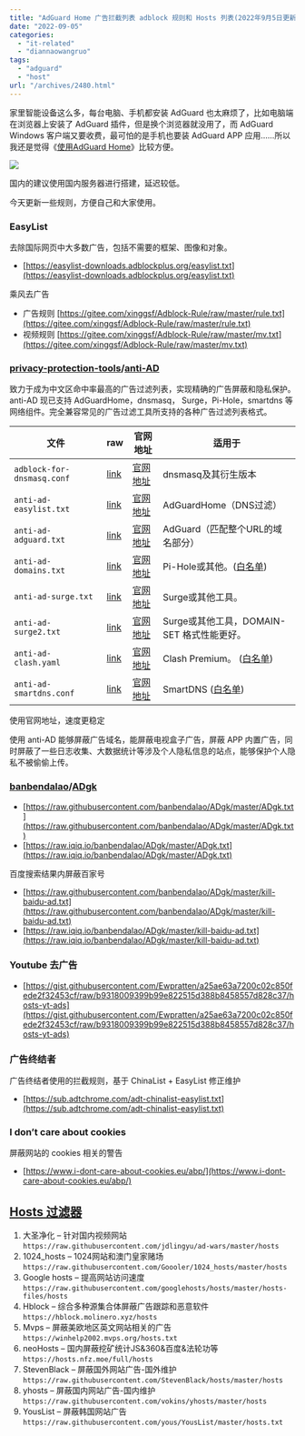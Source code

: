 ```yaml
---
title: "AdGuard Home 广告拦截列表 adblock 规则和 Hosts 列表(2022年9月5日更新)"
date: "2022-09-05"
categories: 
  - "it-related"
  - "diannaowangruo"
tags: 
  - "adguard"
  - "host"
url: "/archives/2480.html"
---
```


家里智能设备这么多，每台电脑、手机都安装 AdGuard 也太麻烦了，比如电脑端在浏览器上安装了 AdGuard 插件，但是换个浏览器就没用了，而 AdGuard Windows 客户端又要收费，最可怕的是手机也要装 AdGuard APP 应用……所以我还是觉得《[使用AdGuard Home](https://img-cloud.zhoujie218.top/archives/1784.html)》比较方便。

![](https://img-cloud.zhoujie218.top/piggo/202209050943926.png)

国内的建议使用国内服务器进行搭建，延迟较低。

今天更新一些规则，方便自己和大家使用。

### EasyList

去除国际网页中大多数广告，包括不需要的框架、图像和对象。

- [https://easylist-downloads.adblockplus.org/easylist.txt](https://easylist-downloads.adblockplus.org/easylist.txt)

乘风去广告

- 广告规则 [https://gitee.com/xinggsf/Adblock-Rule/raw/master/rule.txt](https://gitee.com/xinggsf/Adblock-Rule/raw/master/rule.txt)
- 视频规则 [https://gitee.com/xinggsf/Adblock-Rule/raw/master/mv.txt](https://gitee.com/xinggsf/Adblock-Rule/raw/master/mv.txt)

### [privacy-protection-tools](https://github.com/privacy-protection-tools)/**[anti-AD](https://github.com/privacy-protection-tools/anti-AD)**

致力于成为中文区命中率最高的广告过滤列表，实现精确的广告屏蔽和隐私保护。anti-AD 现已支持 AdGuardHome，dnsmasq， Surge，Pi-Hole，smartdns 等网络组件。完全兼容常见的广告过滤工具所支持的各种广告过滤列表格式。

| 文件 | raw | 官网地址 | 适用于 |
| --- | --- | --- | --- |
| `adblock-for-dnsmasq.conf` | [link](https://raw.githubusercontent.com/privacy-protection-tools/anti-AD/master/adblock-for-dnsmasq.conf) | [官网地址](https://anti-ad.net/anti-ad-for-dnsmasq.conf) | dnsmasq及其衍生版本 |
| `anti-ad-easylist.txt` | [link](https://raw.githubusercontent.com/privacy-protection-tools/anti-AD/master/anti-ad-easylist.txt) | [官网地址](https://anti-ad.net/easylist.txt) | AdGuardHome（DNS过滤） |
| `anti-ad-adguard.txt` | [link](https://raw.githubusercontent.com/privacy-protection-tools/anti-AD/master/anti-ad-adguard.txt) | [官网地址](https://anti-ad.net/adguard.txt) | AdGuard（匹配整个URL的域名部分） |
| `anti-ad-domains.txt` | [link](https://raw.githubusercontent.com/privacy-protection-tools/anti-AD/master/anti-ad-domains.txt) | [官网地址](https://anti-ad.net/domains.txt) | Pi-Hole或其他。([白名单](https://raw.githubusercontent.com/privacy-protection-tools/dead-horse/master/anti-ad-white-list.txt)) |
| `anti-ad-surge.txt` | [link](https://raw.githubusercontent.com/privacy-protection-tools/anti-AD/master/anti-ad-surge.txt) | [官网地址](https://anti-ad.net/surge.txt) | Surge或其他工具。 |
| `anti-ad-surge2.txt` | [link](https://raw.githubusercontent.com/privacy-protection-tools/anti-AD/master/anti-ad-surge2.txt) | [官网地址](https://anti-ad.net/surge2.txt) | Surge或其他工具，DOMAIN-SET 格式性能更好。 |
| `anti-ad-clash.yaml` | [link](https://raw.githubusercontent.com/privacy-protection-tools/anti-AD/master/anti-ad-clash.yaml) | [官网地址](https://anti-ad.net/clash.yaml) | Clash Premium。 ([白名单](https://raw.githubusercontent.com/privacy-protection-tools/dead-horse/master/anti-ad-white-for-clash.yaml)) |
| `anti-ad-smartdns.conf` | [link](https://raw.githubusercontent.com/privacy-protection-tools/anti-AD/master/anti-ad-smartdns.conf) | [官网地址](https://anti-ad.net/anti-ad-for-smartdns.conf) | SmartDNS ([白名单](https://raw.githubusercontent.com/privacy-protection-tools/dead-horse/master/anti-ad-white-for-smartdns.txt)) |

使用官网地址，速度更稳定

使用 anti-AD 能够屏蔽广告域名，能屏蔽电视盒子广告，屏蔽 APP 内置广告，同时屏蔽了一些日志收集、大数据统计等涉及个人隐私信息的站点，能够保护个人隐私不被偷偷上传。

### [banbendalao](https://github.com/banbendalao)/**[ADgk](https://github.com/banbendalao/ADgk)**

- [https://raw.githubusercontent.com/banbendalao/ADgk/master/ADgk.txt](https://raw.githubusercontent.com/banbendalao/ADgk/master/ADgk.txt)
- [https://raw.iqiq.io/banbendalao/ADgk/master/ADgk.txt](https://raw.iqiq.io/banbendalao/ADgk/master/ADgk.txt)

百度搜索结果内屏蔽百家号

- [https://raw.githubusercontent.com/banbendalao/ADgk/master/kill-baidu-ad.txt](https://raw.githubusercontent.com/banbendalao/ADgk/master/kill-baidu-ad.txt)
- [https://raw.iqiq.io/banbendalao/ADgk/master/kill-baidu-ad.txt](https://raw.iqiq.io/banbendalao/ADgk/master/kill-baidu-ad.txt)

### Youtube 去广告

- [https://gist.githubusercontent.com/Ewpratten/a25ae63a7200c02c850fede2f32453cf/raw/b9318009399b99e822515d388b8458557d828c37/hosts-yt-ads](https://gist.githubusercontent.com/Ewpratten/a25ae63a7200c02c850fede2f32453cf/raw/b9318009399b99e822515d388b8458557d828c37/hosts-yt-ads)

### 广告终结者

广告终结者使用的拦截规则，基于 ChinaList + EasyList 修正维护

- [https://sub.adtchrome.com/adt-chinalist-easylist.txt](https://sub.adtchrome.com/adt-chinalist-easylist.txt)

### I don’t care about cookies

屏蔽网站的 cookies 相关的警告

- [https://www.i-dont-care-about-cookies.eu/abp/](https://www.i-dont-care-about-cookies.eu/abp/)

## [Hosts 过滤器](https://www.dujin.org/tag/hosts-%e8%bf%87%e6%bb%a4%e5%99%a8 "View all posts in Hosts 过滤器")

1. 大圣净化 – 针对国内视频网站  
    `https://raw.githubusercontent.com/jdlingyu/ad-wars/master/hosts`
2. 1024\_hosts – 1024网站和澳门皇家赌场  
    `https://raw.githubusercontent.com/Goooler/1024_hosts/master/hosts`
3. Google hosts – 提高网站访问速度  
    `https://raw.githubusercontent.com/googlehosts/hosts/master/hosts-files/hosts`
4. Hblock – 综合多种源集合体屏蔽广告跟踪和恶意软件  
    `https://hblock.molinero.xyz/hosts`
5. Mvps – 屏蔽美欧地区英文网站相关的广告  
    `https://winhelp2002.mvps.org/hosts.txt`
6. neoHosts – 国内屏蔽挖矿统计JS&360&百度&法轮功等  
    `https://hosts.nfz.moe/full/hosts`
7. StevenBlack – 屏蔽国外网站广告-国外维护  
    `https://raw.githubusercontent.com/StevenBlack/hosts/master/hosts`
8. yhosts – 屏蔽国内网站广告-国内维护  
    `https://raw.githubusercontent.com/vokins/yhosts/master/hosts`
9. YousList – 屏蔽韩国网站广告  
    `https://raw.githubusercontent.com/yous/YousList/master/hosts.txt`
